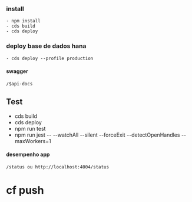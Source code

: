 ### install        
    - npm install
    - cds build
    - cds deploy
    
### deploy base de dados hana
    - cds deploy --profile production
#### swagger
    /$api-docs
## Test
 - cds build
 - cds deploy
 - npm run test
 - npm run jest -- --watchAll --silent --forceExit --detectOpenHandles  --maxWorkers=1
 

#### desempenho app
    /status ou http://localhost:4004/status 

# cf push